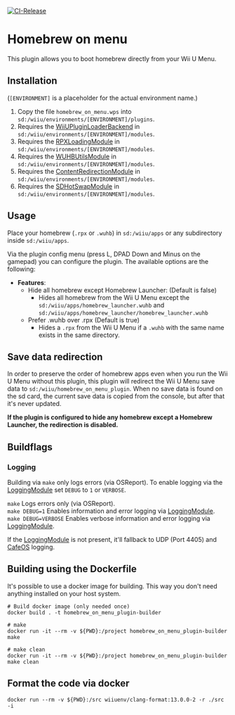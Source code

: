 [![CI-Release](https://github.com/wiiu-env/homebrew_on_menu_plugin/actions/workflows/ci.yml/badge.svg)](https://github.com/wiiu-env/homebrew_on_menu_plugin/actions/workflows/ci.yml)

# Homebrew on menu

This plugin allows you to boot homebrew directly from your Wii U Menu.

## Installation
(`[ENVIRONMENT]` is a placeholder for the actual environment name.)

1. Copy the file `homebrew_on_menu.wps` into `sd:/wiiu/environments/[ENVIRONMENT]/plugins`.  
2. Requires the [WiiUPluginLoaderBackend](https://github.com/wiiu-env/WiiUPluginLoaderBackend) in `sd:/wiiu/environments/[ENVIRONMENT]/modules`.
3. Requires the [RPXLoadingModule](https://github.com/wiiu-env/RPXLoadingModule) in `sd:/wiiu/environments/[ENVIRONMENT]/modules`.
4. Requires the [WUHBUtilsModule](https://github.com/wiiu-env/WUHBUtilsModule) in `sd:/wiiu/environments/[ENVIRONMENT]/modules`.
5. Requires the [ContentRedirectionModule](https://github.com/wiiu-env/ContentRedirectionModule) in `sd:/wiiu/environments/[ENVIRONMENT]/modules`.
6. Requires the [SDHotSwapModule](https://github.com/wiiu-env/SDHotSwapModule) in `sd:/wiiu/environments/[ENVIRONMENT]/modules`.

## Usage

Place your homebrew (`.rpx` or `.wuhb`) in `sd:/wiiu/apps` or any subdirectory inside `sd:/wiiu/apps`.

Via the plugin config menu (press L, DPAD Down and Minus on the gamepad) you can configure the plugin. The available options are the following:
- **Features**:
  - Hide all homebrew except Homebrew Launcher:  (Default is false)
    - Hides all homebrew from the Wii U Menu except the `sd:/wiiu/apps/homebrew_launcher.wuhb` and `sd:/wiiu/apps/homebrew_launcher/homebrew_launcher.wuhb`
  - Prefer .wuhb over .rpx (Default is true)
    - Hides a `.rpx` from the Wii U Menu if a `.wuhb` with the same name exists in the same directory.
## Save data redirection
In order to preserve the order of homebrew apps even when you run the Wii U Menu without this plugin, this plugin will redirect the Wii U Menu save data to `sd:/wiiu/homebrew_on_menu_plugin`. 
When no save data is found on the sd card, the current save data is copied from the console, but after that it's never updated.

**If the plugin is configured to hide any homebrew except a Homebrew Launcher, the redirection is disabled.**

## Buildflags

### Logging
Building via `make` only logs errors (via OSReport). To enable logging via the [LoggingModule](https://github.com/wiiu-env/LoggingModule) set `DEBUG` to `1` or `VERBOSE`.

`make` Logs errors only (via OSReport).  
`make DEBUG=1` Enables information and error logging via [LoggingModule](https://github.com/wiiu-env/LoggingModule).  
`make DEBUG=VERBOSE` Enables verbose information and error logging via [LoggingModule](https://github.com/wiiu-env/LoggingModule).

If the [LoggingModule](https://github.com/wiiu-env/LoggingModule) is not present, it'll fallback to UDP (Port 4405) and [CafeOS](https://github.com/wiiu-env/USBSerialLoggingModule) logging.

## Building using the Dockerfile

It's possible to use a docker image for building. This way you don't need anything installed on your host system.

```
# Build docker image (only needed once)
docker build . -t homebrew_on_menu_plugin-builder

# make 
docker run -it --rm -v ${PWD}:/project homebrew_on_menu_plugin-builder make

# make clean
docker run -it --rm -v ${PWD}:/project homebrew_on_menu_plugin-builder make clean
```

## Format the code via docker

`docker run --rm -v ${PWD}:/src wiiuenv/clang-format:13.0.0-2 -r ./src -i`